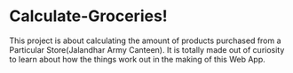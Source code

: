# Calculate-Groceries!
This project is about calculating the amount of products purchased from a Particular Store(Jalandhar Army Canteen).
It is totally made out of curiosity to learn about how the things work out in the making of this Web App.

